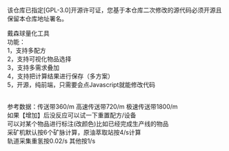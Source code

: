 该仓库已指定[GPL-3.0]开源许可证，您基于本仓库二次修改的源代码必须开源且保留本仓库地址署名。

戴森球量化工具
<br>
功能：<br>
1，支持多配方<br>
2，支持可视化物品选择<br>
3，支持多需求叠加<br>
4，支持把计算结果进行保存（多方案）<br>
5，开源，纯前端，只需要会点Javascript就能修改代码
<br>

<br>
参考数据：传送带360/m 高速传送带720/m 极速传送带1800/m <br>
如果【增加】后没反应可以试一下重置配方/设备<br>
可以对某个物品进行标注(改颜色)比如已经完成生产线的物品<br>
采矿机默认按6个矿脉计算，原油萃取站按4/s计算<br>
轨道采集重氢按0.02/s 其他按1/s<br>
 